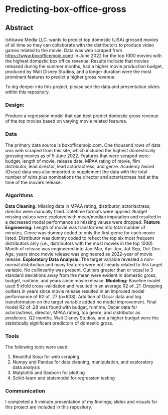 # Predicting-box-office-gross

## Abstract	

Ishikawa Media LLC. wants to predict top domestic (USA) grossed movies of all time so they can collaborate with the distributors to produce video games related to the movie. Data was web scraped from https://www.boxofficemojo.com/ in June 2022 for the top 1000 movies with the highest domestic box office revenue. Results indicate that movies released during the summer months, had a higher movie production budget, produced by Walt Disney Studios, and a longer duration were the most prominent features to predict a higher gross revenue.

To dig deeper into this project, please see the data and presentation slides within this repository.

### Design: 

Produce a regression model that can best predict domestic gross revenue of the top movies based on varying movie related features.

### Data
The primary data source is boxofficemojo.com. One thousand rows of data was web scraped from this site, which included the highest domestically grossing movies as of 5 June 2022. Features that were scraped were: budget, length of movie, release date, MPAA rating of movie, film distributor, lead director, lead actor/actress, and genre. Academy Award (Oscar) data was also imported to supplement the data with the total number of wins plus nominations the director and actor/actress had at the time of the movie’s release.

### Algorithms
**Data Cleaning:** Missing data in MPAA rating, distributor, actor/actress, director were manually filled. Datetime formats were applied. Budget missing values were explored with mean/median imputation and resulted in a decreased model performance so missing values were dropped.
**Feature Engineering:** Length of movie was transformed into total number of minutes. Genre was dummy coded to only the first genre for each movie listed. Distributor was dummy coded to reflect the top six most frequent distributors only (i.e., distributors with the most movies in the top 1000). Month of release was engineered into Jan-Mar, Apr-Jun, Jul-Sep, Oct-Dec. Age, years since movie release was engineered as 2022-year of movie release.
**Exploratory Data Analysis:** The target variable revealed a non-normal distribution and many features were not linearly related to this target variable. No collinearity was present. Outliers greater than or equal to 3 standard deviations away from the mean were evident in domestic gross, budget, runtime, and years since movie release. 
**Modeling:** Baseline model used 5 kfold cross-validation and resulted in an average R2 of .21. Dropping outliers in years since movie release resulted in an improved model performance of R2 of .27 (n=808). Addition of Oscar data and log transformation on the target variable added no model improvement. Final model R2 of .28 was found with budget, runtime, Oscar data for actor/actress, director, MPAA rating, top genre, and distributor as predictors. Q2 months, Walt Disney Studios, and a higher budget were the statistically significant predictors of domestic gross.

### Tools
The following tools were used:
1) Beautiful Soup for web scraping
2) Numpy and Pandas for data cleaning, manipulation, and exploratory data analysis
3) Matplotlib and Seaborn for plotting
4) Scikit-learn and statsmodel for regression testing

### Communication
I completed a 5-minute presentation of my findings; slides and visuals for this project are included in this repository.
